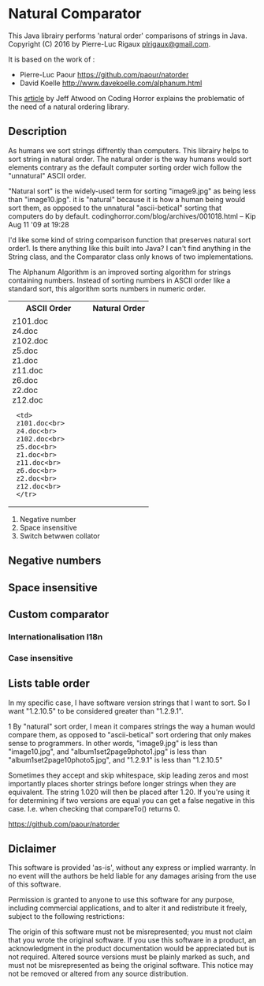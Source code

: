 # Natural Comparator


This Java librairy performs 'natural order' comparisons of strings in Java. Copyright (C) 2016 by Pierre-Luc Rigaux plrigaux@gmail.com.


It is based on the work of : 

* Pierre-Luc Paour <https://github.com/paour/natorder>
* David Koelle <http://www.davekoelle.com/alphanum.html>

This [article](http://blog.codinghorror.com/sorting-for-humans-natural-sort-order/) by Jeff Atwood on Coding Horror explains the problematic of the need of a natural ordering library.

## Description

As humans we sort strings diffrently than computers. This librairy helps to sort string in natural order. The natural order is the way humans would sort elements contrary as the default computer sorting order wich follow the "unnatural" ASCII order.

"Natural sort" is the widely-used term for sorting "image9.jpg" as being less than "image10.jpg". it is "natural" because it is how a human being would sort them, as opposed to the unnatural "ascii-betical" sorting that computers do by default. codinghorror.com/blog/archives/001018.html – Kip Aug 11 '09 at 19:28


I'd like some kind of string comparison function that preserves natural sort order1. Is there anything like this built into Java? I can't find anything in the String class, and the Comparator class only knows of two implementations.

The Alphanum Algorithm is an improved sorting algorithm for strings
containing numbers.  Instead of sorting numbers in ASCII order like
a standard sort, this algorithm sorts numbers in numeric order.

<table>
<tr><th>ASCII Order<th>Natural Order</tr>
<tr><td>
     z101.doc<br>     
     z4.doc<br>
     z102.doc<br>     
     z5.doc<br>    
     z1.doc<br>
     z11.doc<br>    
     z6.doc<br>    
     z2.doc<br>
     z12.doc<br>
     
     <td>
     z101.doc<br>     
     z4.doc<br>
     z102.doc<br>     
     z5.doc<br>    
     z1.doc<br>
     z11.doc<br>    
     z6.doc<br>    
     z2.doc<br>
     z12.doc<br>
     </tr>
</table>


1. Negative number
2. Space insensitive
1. Switch betwwen collator


## Negative numbers

## Space insensitive

## Custom comparator
### Internationalisation I18n

### Case insensitive

## Lists table order
In my specific case, I have software version strings that I want to sort. So I want "1.2.10.5" to be considered greater than "1.2.9.1".




1 By "natural" sort order, I mean it compares strings the way a human would compare them, as opposed to "ascii-betical" sort ordering that only makes sense to programmers. In other words, "image9.jpg" is less than "image10.jpg", and "album1set2page9photo1.jpg" is less than "album1set2page10photo5.jpg", and "1.2.9.1" is less than "1.2.10.5"



Sometimes they accept and skip whitespace, skip leading zeros and most importantly places shorter strings before longer strings when they are equivalent. The string 1.020 will then be placed after 1.20. If you're using it for determining if two versions are equal you can get a false negative in this case. I.e. when checking that compareTo() returns 0.



https://github.com/paour/natorder


## Diclaimer
This software is provided 'as-is', without any express or implied warranty. In no event will the authors be held liable for any damages arising from the use of this software.

Permission is granted to anyone to use this software for any purpose, including commercial applications, and to alter it and redistribute it freely, subject to the following restrictions:

The origin of this software must not be misrepresented; you must not claim that you wrote the original software. If you use this software in a product, an acknowledgment in the product documentation would be appreciated but is not required.
Altered source versions must be plainly marked as such, and must not be misrepresented as being the original software.
This notice may not be removed or altered from any source distribution.
